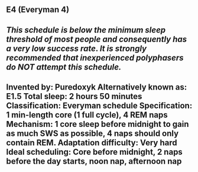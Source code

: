 E4 (Everyman 4)
-----------------------------------------------
*This schedule is* ***below the minimum sleep threshold of most people*** *and consequently has a* ***very low success rate***.  *It is* ***strongly recommended*** *that inexperienced polyphasers do* ***NOT*** *attempt this schedule.*
-----------------------------------------------
**Invented by**: Puredoxyk
**Alternatively known as**: E1.5
**Total sleep**: 2 hours 50 minutes
**Classification**: Everyman schedule
**Specification**: 1 min-length core (1 full cycle), 4 REM naps
**Mechanism**: 1 core sleep before midnight to gain as much SWS as possible, 4 naps should only contain REM.
**Adaptation difficulty**: Very hard
**Ideal scheduling**: Core before midnight, 2 naps before the day starts, noon nap, afternoon nap
-----------------------------------------------

